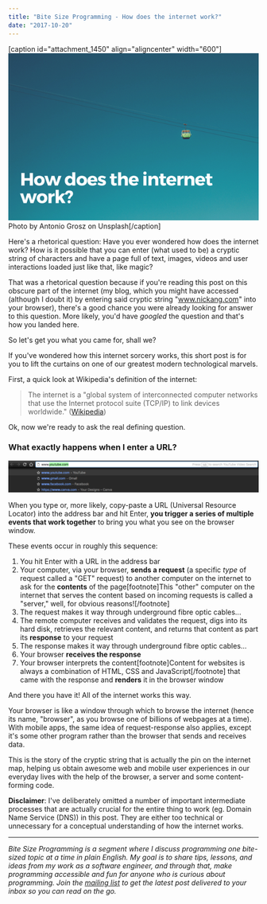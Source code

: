 ```yaml
---
title: "Bite Size Programming - How does the internet work?"
date: "2017-10-20"
---
```


\[caption id="attachment\_1450" align="aligncenter" width="600"\]![bite size programming how internet work banner](images/bite-size-programming-how-does-the-internet-work-banner-nickang-blog.png) Photo by Antonio Grosz on Unsplash\[/caption\]

Here's a rhetorical question: Have you ever wondered how does the internet work? How is it possible that you can enter (what used to be) a cryptic string of characters and have a page full of text, images, videos and user interactions loaded just like that, like magic?

That was a rhetorical question because if you're reading this post on this obscure part of the internet (my blog, which you might have accessed (although I doubt it) by entering said cryptic string "www.nickang.com" into your browser), there's a good chance you were already looking for answer to this question. More likely, you'd have _googled_ the question and that's how you landed here.

So let's get you what you came for, shall we?

If you've wondered how this internet sorcery works, this short post is for you to lift the curtains on one of our greatest modern technological marvels.

First, a quick look at Wikipedia's definition of the internet:

> The internet is a "global system of interconnected computer networks that use the Internet protocol suite (TCP/IP) to link devices worldwide." ([Wikipedia](https://en.wikipedia.org/wiki/Internet))

Ok, now we're ready to ask the real defining question.

### What exactly happens when I enter a URL?

![browser address bar screenshot how internet work](images/Screen-Shot-2017-10-20-at-9.49.49-PM-1024x131.png)

When you type or, more likely, copy-paste a URL (Universal Resource Locator) into the address bar and hit Enter, **you trigger a series of multiple events that work together** to bring you what you see on the browser window.

These events occur in roughly this sequence:

1. You hit Enter with a URL in the address bar
2. Your computer, via your browser, **sends a request** (a specific _type_ of request called a "GET" request) to another computer on the internet to ask for the **contents** of the page\[footnote\]This "other" computer on the internet that serves the content based on incoming requests is called a "server," well, for obvious reasons!\[/footnote\]
3. The request makes it way through underground fibre optic cables...
4. The remote computer receives and validates the request, digs into its hard disk, retrieves the relevant content, and returns that content as part its **response** to your request
5. The response makes it way through underground fibre optic cables...
6. Your browser **receives the response**
7. Your browser interprets the content\[footnote\]Content for websites is always a combination of HTML, CSS and JavaScript\[/footnote\] that came with the response and **renders** it in the browser window

And there you have it! All of the internet works this way.

Your browser is like a window through which to browse the internet (hence its name, "browser", as you browse one of billions of webpages at a time). With mobile apps, the same idea of request-response also applies, except it's some other program rather than the browser that sends and receives data.

This is the story of the cryptic string that is actually the pin on the internet map, helping us obtain awesome web and mobile user experiences in our everyday lives with the help of the browser, a server and some content-forming code.

**Disclaimer**: I've deliberately omitted a number of important intermediate processes that are actually crucial for the entire thing to work (eg. Domain Name Service (DNS)) in this post. They are either too technical or unnecessary for a conceptual understanding of how the internet works.

* * *

_Bite Size Programming is a segment where I discuss programming one bite-sized topic at a time in plain English. My goal is to share tips, lessons, and ideas from my work as a software engineer, and through that, make programming accessible and fun for anyone who is curious about programming. Join the [mailing list](http://eepurl.com/c7xfID) to get the latest post delivered to your inbox so you can read on the go._
